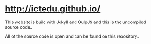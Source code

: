 # http://ictedu.github.io/

This website is build with Jekyll and GulpJS and this is the uncompiled source code..

All of the source code is open and can be found on this repository..
